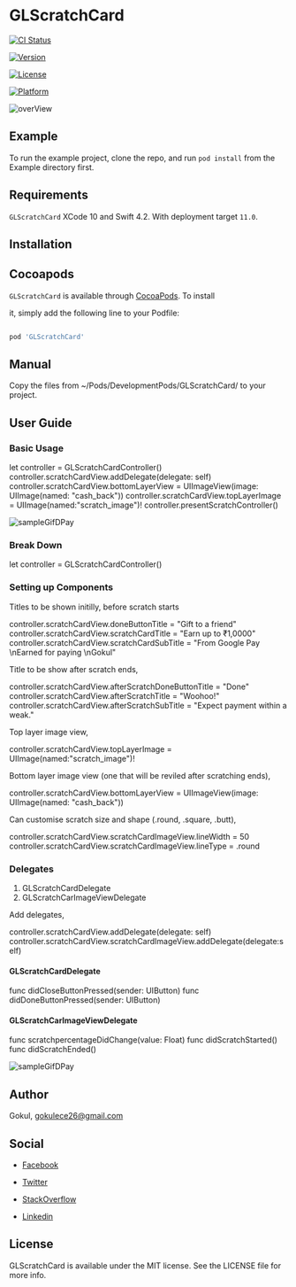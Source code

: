 
# GLScratchCard



[![CI Status](https://img.shields.io/travis/gokulece26@gmail.com/GLScratchCard.svg?style=flat)](https://travis-ci.org/gokulece26@gmail.com/GLScratchCard)

[![Version](https://img.shields.io/cocoapods/v/GLScratchCard.svg?style=flat)](https://cocoapods.org/pods/GLScratchCard)

[![License](https://img.shields.io/cocoapods/l/GLScratchCard.svg?style=flat)](https://cocoapods.org/pods/GLScratchCard)

[![Platform](https://img.shields.io/cocoapods/p/GLScratchCard.svg?style=flat)](https://cocoapods.org/pods/GLScratchCard)



![overView](ScreenShots/Demo1.png)



## Example



To run the example project, clone the repo, and run `pod install` from the Example directory first.



## Requirements



`GLScratchCard` XCode 10 and Swift 4.2. With deployment target `11.0`.



## Installation



## Cocoapods



`GLScratchCard` is available through [CocoaPods](https://cocoapods.org). To install

it, simply add the following line to your Podfile:



```ruby

pod 'GLScratchCard'

```

## Manual

Copy the files from ~/Pods/DevelopmentPods/GLScratchCard/ to your project.



## User Guide

### Basic Usage

let controller = GLScratchCardController()
controller.scratchCardView.addDelegate(delegate: self)
controller.scratchCardView.bottomLayerView = UIImageView(image: UIImage(named: "cash_back"))
controller.scratchCardView.topLayerImage = UIImage(named:"scratch_image")!
controller.presentScratchController()

![sampleGifDPay](ScreenShots/screen_record1.gif)

### Break Down
let controller = GLScratchCardController() 

### Setting up Components

Titles to be shown initilly, before scratch starts

controller.scratchCardView.doneButtonTitle = "Gift to a friend"
controller.scratchCardView.scratchCardTitle = "Earn up to ₹1,0000"
controller.scratchCardView.scratchCardSubTitle = "From Google Pay \nEarned for paying \nGokul"

Title to be show after scratch ends,

controller.scratchCardView.afterScratchDoneButtonTitle = "Done"
controller.scratchCardView.afterScratchTitle = "Woohoo!"
controller.scratchCardView.afterScratchSubTitle = "Expect payment within a weak."

Top layer image view,

controller.scratchCardView.topLayerImage = UIImage(named:"scratch_image")!

Bottom layer image view (one that will be reviled after scratching ends),

controller.scratchCardView.bottomLayerView = UIImageView(image: UIImage(named: "cash_back"))

Can customise scratch size and shape (.round, .square, .butt),

controller.scratchCardView.scratchCardImageView.lineWidth = 50
controller.scratchCardView.scratchCardImageView.lineType = .round

### Delegates

1. GLScratchCardDelegate
2. GLScratchCarImageViewDelegate

Add delegates,

controller.scratchCardView.addDelegate(delegate: self)
controller.scratchCardView.scratchCardImageView.addDelegate(delegate:self)

#### GLScratchCardDelegate

func didCloseButtonPressed(sender: UIButton)
func didDoneButtonPressed(sender: UIButton)

#### GLScratchCarImageViewDelegate

func scratchpercentageDidChange(value: Float)
func didScratchStarted()
func didScratchEnded()

![sampleGifDPay](ScreenShots/screen_record2.gif)

## Author

Gokul, gokulece26@gmail.com


## Social


*  [Facebook](https://www.facebook.com/gokul.rockzz.1)

*  [Twitter](https://twitter.com/gokulgovind_)

*  [StackOverflow](http://stackoverflow.com/users/5582022/gokul?tab=profile)

*  [Linkedin](https://www.linkedin.com/in/gokul-govind-1b0232105?trk=nav_responsive_tab_profile)


## License

GLScratchCard is available under the MIT license. See the LICENSE file for more info.
